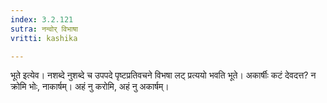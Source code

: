 ```yaml
---
index: 3.2.121
sutra: नन्वोर् विभाषा
vritti: kashika

---
```

भूते इत्येव। नशब्दे नुशब्दे च उपपदे पृष्टप्रतिवचने विभषा लट् प्रत्ययो भवति भूते। अकार्षीः कटं देवदत्त? न क्रोमि भोः, नाकार्षम्। अहं नु करोमि, अहं नु अकार्षम्।